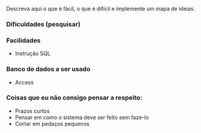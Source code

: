 Descreva aqui o que é fácil, o que é difícil e implemente um mapa de ideias.

### Dificuldades (pesquisar)

### Facilidades

- Instrução SQL

### Banco de dados a ser usado
- Access

### Coisas que eu não consigo pensar a respeito:

* Prazos curtos
* Pensar em como o sistema deve ser feito sem faze-lo
* Cortar em pedaços pequenos